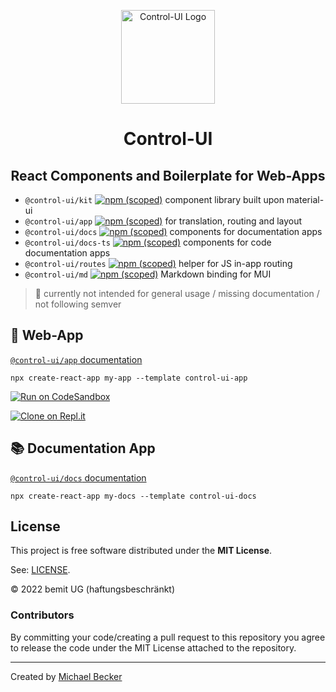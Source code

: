 <p align="center">
  <a href="https://control-ui.bemit.codes" rel="noopener noreferrer" target="_blank"><img width="150" src="https://control-ui.bemit.codes/logo.svg" alt="Control-UI Logo"></a>
</p>

<h1 align="center">Control-UI</h1>
<h2 align="center">React Components and Boilerplate for Web-Apps</h2>

- `@control-ui/kit` [![npm (scoped)](https://img.shields.io/npm/v/@control-ui/kit?style=flat-square)](https://www.npmjs.com/package/@control-ui/kit) component library built upon material-ui
- `@control-ui/app` [![npm (scoped)](https://img.shields.io/npm/v/@control-ui/app?style=flat-square)](https://www.npmjs.com/package/@control-ui/app) for translation, routing and layout
- `@control-ui/docs` [![npm (scoped)](https://img.shields.io/npm/v/@control-ui/docs?style=flat-square)](https://www.npmjs.com/package/@control-ui/docs) components for documentation apps
- `@control-ui/docs-ts` [![npm (scoped)](https://img.shields.io/npm/v/@control-ui/docs-ts?style=flat-square)](https://www.npmjs.com/package/@control-ui/docs-ts) components for code documentation apps
- `@control-ui/routes` [![npm (scoped)](https://img.shields.io/npm/v/@control-ui/routes?style=flat-square)](https://www.npmjs.com/package/@control-ui/docs) helper for JS in-app routing
- `@control-ui/md` [![npm (scoped)](https://img.shields.io/npm/v/@control-ui/md?style=flat-square)](https://www.npmjs.com/package/@control-ui/docs) Markdown binding for MUI

> 🚧 currently not intended for general usage / missing documentation / not following semver

## 🚀 Web-App

[`@control-ui/app` documentation](https://control-ui.bemit.codes/app/overview)

    npx create-react-app my-app --template control-ui-app

[![Run on CodeSandbox](https://img.shields.io/badge/run%20on%20CodeSandbox-blue?labelColor=fff&logoColor=505050&style=for-the-badge&logo=codesandbox)](https://codesandbox.io/s/github/control-ui/demo-app-cra/tree/master/?module=%2Fsrc%2Froutes.ts)

[![Clone on Repl.it](https://img.shields.io/badge/repl.it%20Clone-grey?labelColor=fff&style=for-the-badge&logo=repl.it)](https://repl.it/github/control-ui/demo-app-cra)

## 📚 Documentation App

[`@control-ui/docs` documentation](https://control-ui.bemit.codes/docs/overview)

    npx create-react-app my-docs --template control-ui-docs

## License

This project is free software distributed under the **MIT License**.

See: [LICENSE](LICENSE).

© 2022 bemit UG (haftungsbeschränkt)

### Contributors

By committing your code/creating a pull request to this repository you agree to release the code under the MIT License attached to the repository.

***

Created by [Michael Becker](https://i-am-digital.eu)
